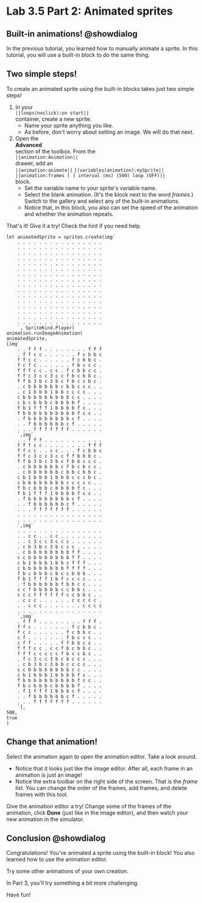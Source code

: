 # Lab 3.5 Part 2: Animated sprites

## Built-in animations! @showdialog

In the previous tutorial, you learned how to manually animate a sprite.
In this tutorial, you will use a built-in block to do the same thing.

## Two simple steps!

To create an animated sprite using the built-in blocks takes just two
simple steps!

1.   In your   
``||loops(noclick):on start||``   
container, create a new sprite.
     -    Name your sprite anything you like.
     -    As before, don't worry about setting an image. We will do that
     next.
1.   Open the   
**Advanced**   
section of the toolbox. From the   
``||animation:Animation||``   
drawer, add an   
``||animation:animate||`` ``||variables(animation):mySprite||``
``||animation:frames [ ] interval (ms) (500) loop (OFF)||``   
block.
     -    Set the variable name to your sprite's variable name.
     -    Select the blank animation. (It's the block next to the word
     *frames*.) Switch to the gallery and select any of the built-in
     animations.
     -    Notice that, in this block, you also can set the speed of the
     animation and whether the animation repeats.

That's it! Give it a try! Check the hint if you need help.

```blocks
let animatedSprite = sprites.create(img`
    . . . . . . . . . . . . . . . . 
    . . . . . . . . . . . . . . . . 
    . . . . . . . . . . . . . . . . 
    . . . . . . . . . . . . . . . . 
    . . . . . . . . . . . . . . . . 
    . . . . . . . . . . . . . . . . 
    . . . . . . . . . . . . . . . . 
    . . . . . . . . . . . . . . . . 
    . . . . . . . . . . . . . . . . 
    . . . . . . . . . . . . . . . . 
    . . . . . . . . . . . . . . . . 
    . . . . . . . . . . . . . . . . 
    . . . . . . . . . . . . . . . . 
    . . . . . . . . . . . . . . . . 
    . . . . . . . . . . . . . . . . 
    . . . . . . . . . . . . . . . . 
    `, SpriteKind.Player)
animation.runImageAnimation(
animatedSprite,
[img`
    . . f f f . . . . . . . . f f f 
    . f f c c . . . . . . f c b b c 
    f f c c . . . . . . f c b b c . 
    f c f c . . . . . . f b c c c . 
    f f f c c . c c . f c b b c c . 
    f f c 3 c c 3 c c f b c b b c . 
    f f b 3 b c 3 b c f b c c b c . 
    . c b b b b b b c b b c c c . . 
    . c 1 b b b 1 b b c c c c . . . 
    c b b b b b b b b b c c . . . . 
    c b c b b b c b b b b f . . . . 
    f b 1 f f f 1 b b b b f c . . . 
    f b b b b b b b b b b f c c . . 
    . f b b b b b b b b c f . . . . 
    . . f b b b b b b c f . . . . . 
    . . . f f f f f f f . . . . . . 
    `,img`
    . . f f f . . . . . . . . . . . 
    f f f c c . . . . . . . . f f f 
    f f c c . . c c . . . f c b b c 
    f f c 3 c c 3 c c f f b b b c . 
    f f b 3 b c 3 b c f b b c c c . 
    . c b b b b b b c f b c b c c . 
    . c b b b b b b c b b c b b c . 
    c b 1 b b b 1 b b b c c c b c . 
    c b b b b b b b b c c c c c . . 
    f b c b b b c b b b b f c . . . 
    f b 1 f f f 1 b b b b f c c . . 
    . f b b b b b b b b c f . . . . 
    . . f b b b b b b c f . . . . . 
    . . . f f f f f f f . . . . . . 
    . . . . . . . . . . . . . . . . 
    . . . . . . . . . . . . . . . . 
    `,img`
    . . . . . . . . . . . . . . . . 
    . . c c . . c c . . . . . . . . 
    . . c 3 c c 3 c c c . . . . . . 
    . c b 3 b c 3 b c c c . . . . . 
    . c b b b b b b b b f f . . . . 
    c c b b b b b b b b f f . . . . 
    c b 1 b b b 1 b b c f f f . . . 
    c b b b b b b b b f f f f . . . 
    f b c b b b c b c c b b b . . . 
    f b 1 f f f 1 b f c c c c . . . 
    . f b b b b b b f b b c c . . . 
    c c f b b b b b c c b b c . . . 
    c c c f f f f f f c c b b c . . 
    . c c c . . . . . . c c c c c . 
    . . c c c . . . . . . . c c c c 
    . . . . . . . . . . . . . . . . 
    `,img`
    . f f f . . . . . . . . f f f . 
    f f c . . . . . . . f c b b c . 
    f c c . . . . . . f c b b c . . 
    c f . . . . . . . f b c c c . . 
    c f f . . . . . f f b b c c . . 
    f f f c c . c c f b c b b c . . 
    f f f c c c c c f b c c b c . . 
    . f c 3 c c 3 b c b c c c . . . 
    . c b 3 b c 3 b b c c c c . . . 
    c c b b b b b b b b c c . . . . 
    c b 1 b b b 1 b b b b f c . . . 
    f b b b b b b b b b b f c c . . 
    f b c b b b c b b b b f . . . . 
    . f 1 f f f 1 b b b c f . . . . 
    . . f b b b b b b c f . . . . . 
    . . . f f f f f f f . . . . . . 
    `],
500,
true
)
```

## Change that animation!

Select the animation again to open the animation editor. Take a look around.

-    Notice that it looks just like the image editor. After all, each frame
in an animation is just an image!
-    Notice the extra toolbar on the right side of the screen. That is the
*frame list*. You can change the order of the frames, add frames, and delete
frames with this tool.

Give the animation editor a try! Change some of the frames of the animation,
click **Done** (just like in the image editor), and then watch your new
animation in the simulator.

## Conclusion @showdialog

Congratulations! You've animated a sprite using the built-in block!
You also learned how to use the animation editor.

Try some other animations of your own creation.

In Part 3, you'll try something a bit more challenging.

Have fun!
